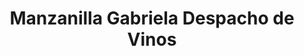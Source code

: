 ---
title: "Manzanilla Gabriela Despacho de Vinos"
url: /sevilla/manzanilla-gabriela-despacho-de-vinos/
shop: vino
---